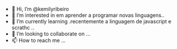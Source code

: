 - 👋 Hi, I’m @kemilyribeiro
- 👀 I’m interested in em aprender a programar novas linguagens..
- 🌱 I’m currently learning .recentemente a linguagem de javascript e scrathc  ..
- 💞️ I’m looking to collaborate on ...
- 📫 How to reach me ...

<!---
kemilyribeiro/kemilyribeiro is a ✨ special ✨ repository because its `README.md` (this file) appears on your GitHub profile.
You can click the Preview link to take a look at your changes.
--->
